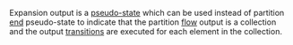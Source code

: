 Expansion output is a [pseudo-state](PseudoState.html) which can be used instead of partition [end](End.html) pseudo-state
to indicate that the partition [flow](Flow.html) output is a collection and the output [transitions](Transition.html) are executed for each element in the collection.